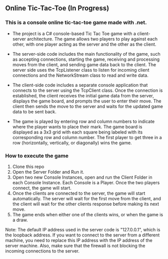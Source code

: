 ## Online Tic-Tac-Toe (In Progress)

### This is a console online tic-tac-toe game made with .net. 
- The project is a C# console-based Tic Tac Toe game with a client-server architecture. The game allows two players to play against each other, with one player acting as the server and the other as the client.

- The server-side code includes the main functionality of the game, such as accepting connections, starting the game, receiving and processing moves from the client, and sending game data back to the client. The server side uses the TcpListener class to listen for incoming client connections and the NetworkStream class to read and write data.

- The client-side code includes a separate console application that connects to the server using the TcpClient class. Once the connection is established, the client receives the initial game data from the server, displays the game board, and prompts the user to enter their move. The client then sends the move to the server and waits for the updated game data to be sent back.

- The game is played by entering row and column numbers to indicate where the player wants to place their mark. The game board is displayed as a 3x3 grid with each square being labeled with its corresponding row and column number. The first player to get three in a row (horizontally, vertically, or diagonally) wins the game.

### How to execute the game
 1. Clone this repo
 2. Open the Server Folder and Run it.
 3. Open two new Console Instances, open and run the Client Folder in each Console Instance. Each Console is a Player. Once the two players connect, the game will start.
 4. Once the clients are connected to the server, the game will start automatically. The server will wait for the first move from the client, and the client will wait for the other clients response before making its next move.
 5. The game ends when either one of the clients wins, or when the game is a draw.

 Note: The default IP address used in the server code is "127.0.0.1", which is the loopback address. If you want to connect to the server from a different machine, you need to replace this IP address with the IP address of the server machine. Also, make sure that the firewall is not blocking the incoming connections to the server.